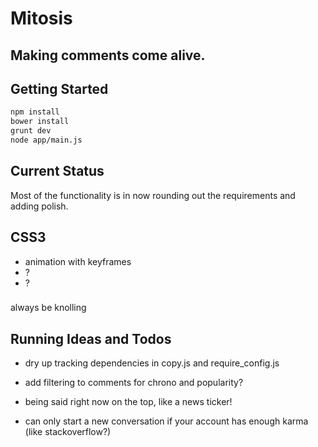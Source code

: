 # Mitosis
## Making comments come alive.

## Getting Started
```bash
npm install
bower install
grunt dev
node app/main.js
```

## Current Status
Most of the functionality is in now rounding out the requirements and adding polish.

## CSS3
- animation with keyframes
- ?
- ?

###
always be knolling

## Running Ideas and Todos

- dry up tracking dependencies in copy.js and require_config.js

- add filtering to comments for chrono and popularity?

- being said right now on the top, like a news ticker!

- can only start a new conversation if your account has enough karma (like stackoverflow?)